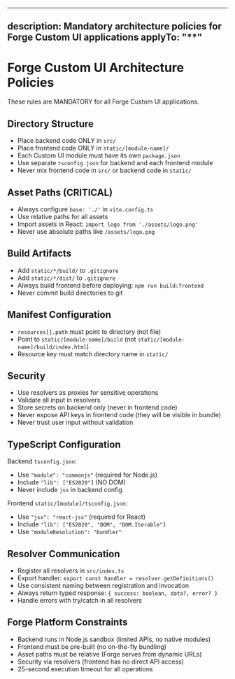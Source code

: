 <!-- toolkit: forge-sdd-toolkit -->
---
description: Mandatory architecture policies for Forge Custom UI applications
applyTo: "**"
---

# Forge Custom UI Architecture Policies

These rules are MANDATORY for all Forge Custom UI applications.

## Directory Structure

- Place backend code ONLY in `src/`
- Place frontend code ONLY in `static/[module-name]/`
- Each Custom UI module must have its own `package.json`
- Use separate `tsconfig.json` for backend and each frontend module
- Never mix frontend code in `src/` or backend code in `static/`

## Asset Paths (CRITICAL)

- Always configure `base: './'` in `vite.config.ts`
- Use relative paths for all assets
- Import assets in React: `import logo from './assets/logo.png'`
- Never use absolute paths like `/assets/logo.png`

## Build Artifacts

- Add `static/*/build/` to `.gitignore`
- Add `static/*/dist/` to `.gitignore`
- Always build frontend before deploying: `npm run build:frontend`
- Never commit build directories to git

## Manifest Configuration

- `resources[].path` must point to directory (not file)
- Point to `static/[module-name]/build` (not `static/[module-name]/build/index.html`)
- Resource key must match directory name in `static/`

## Security

- Use resolvers as proxies for sensitive operations
- Validate all input in resolvers
- Store secrets on backend only (never in frontend code)
- Never expose API keys in frontend code (they will be visible in bundle)
- Never trust user input without validation

## TypeScript Configuration

Backend `tsconfig.json`:
- Use `"module": "commonjs"` (required for Node.js)
- Include `"lib": ["ES2020"]` (NO DOM)
- Never include `jsx` in backend config

Frontend `static/[module]/tsconfig.json`:
- Use `"jsx": "react-jsx"` (required for React)
- Include `"lib": ["ES2020", "DOM", "DOM.Iterable"]`
- Use `"moduleResolution": "bundler"`

## Resolver Communication

- Register all resolvers in `src/index.ts`
- Export handler: `export const handler = resolver.getDefinitions()`
- Use consistent naming between registration and invocation
- Always return typed response: `{ success: boolean, data?, error? }`
- Handle errors with try/catch in all resolvers

## Forge Platform Constraints

- Backend runs in Node.js sandbox (limited APIs, no native modules)
- Frontend must be pre-built (no on-the-fly bundling)
- Asset paths must be relative (Forge serves from dynamic URLs)
- Security via resolvers (frontend has no direct API access)
- 25-second execution timeout for all operations
